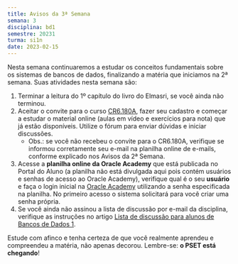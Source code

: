 ```yaml
---
title: Avisos da 3ª Semana
semana: 3
disciplina: bd1
semestre: 20231
turma: si1n
date: 2023-02-15
---
```


Nesta semana continuaremos a estudar os conceitos fundamentais sobre os
sistemas de bancos de dados, finalizando a matéria que iniciamos na
2ª semana. Suas atividades nesta semana são:

1. Terminar a leitura do 1º capítulo do livro do Elmasri, se você
   ainda não terminou.
1. Aceitar o convite para o curso [CR6.180A](https://cursos.computacaoraiz.com.br),
   fazer seu cadastro e começar a estudar o material online (aulas em vídeo
   e exercícios para nota) que já estão disponíveis. Utilize o fórum para enviar
   dúvidas e iniciar discussões.
    * Obs.: se você não recebeu o convite para o CR6.180A, verifique se informou
      corretamente seu e-mail na planilha online de e-mails, conforme explicado
      nos Avisos da 2ª Semana.
1. Acesse a **planilha online da Oracle Academy** que está publicada no Portal
   do Aluno (a planilha não está divulgada aqui pois contém usuários e senhas
   de acesso ao Oracle Academy), verifique qual é o seu **usuário** e faça o
   login inicial na [Oracle Academy](https://academy.oracle.com/) utilizando
   a senha especificada na planilha. No primeiro acesso o sistema solicitará
   para você criar uma senha própria.
1. Se você ainda não assinou a lista de discussão por e-mail da disciplina,
   verifique as instruções no artigo
   [Lista de discussão para alunos de Bancos de Dados 1](/2023/02/06/lista-bd).

Estude com afinco e tenha certeza de que você realmente aprendeu e
compreendeu a matéria, não apenas decorou. Lembre-se: **o PSET está chegando**!
